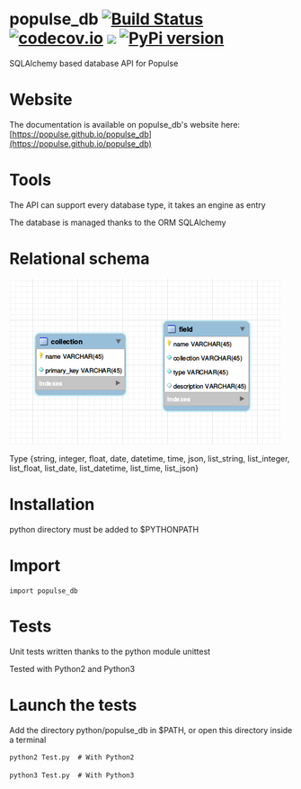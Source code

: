 # populse_db [![Build Status](https://travis-ci.org/populse/populse_db.svg?branch=master)](https://travis-ci.org/populse/populse_db) [![codecov.io](https://codecov.io/github/populse/populse_db/coverage.svg?branch=master)](https://codecov.io/github/populse/populse_db) [![](https://img.shields.io/github/license/populse/populse_db.svg)](https://github.com/populse/populse_db/blob/master/LICENSE.md) [![PyPi version](https://img.shields.io/pypi/v/populse_db.svg)](https://pypi.python.org/pypi/populse_db/)

SQLAlchemy based database API for Populse

# Website

The documentation is available on populse_db's website here: [https://populse.github.io/populse_db](https://populse.github.io/populse_db)

# Tools

The API can support every database type, it takes an engine as entry

The database is managed thanks to the ORM SQLAlchemy

# Relational schema
![alt text](docs/pictures/schema.png "Relational schema")

Type {string, integer, float, date, datetime, time, json, list_string, list_integer, list_float, list_date, list_datetime, list_time, list_json}
	
# Installation

python directory must be added to $PYTHONPATH 

# Import

	import populse_db
	
# Tests

Unit tests written thanks to the python module unittest

Tested with Python2 and Python3

# Launch the tests

Add the directory python/populse_db in $PATH, or open this directory inside a terminal
	
	python2 Test.py  # With Python2
	
	python3 Test.py  # With Python3

